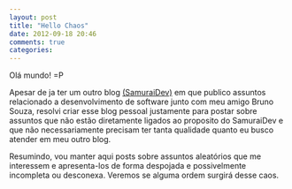 ```yaml
---
layout: post
title: "Hello Chaos"
date: 2012-09-18 20:46
comments: true
categories: 
---
```


Olá mundo! =P

Apesar de ja ter um outro blog [(SamuraiDev)](www.samuraidev.com) em que publico assuntos relacionado a desenvolvimento de software junto com meu amigo Bruno Souza, resolvi criar esse blog pessoal justamente para postar sobre assuntos que não estão diretamente ligados ao proposito do SamuraiDev e que não necessariamente precisam ter tanta qualidade quanto eu busco atender em meu outro blog.

Resumindo, vou manter aqui posts sobre assuntos aleatórios que me interessem e apresenta-los de forma despojada e possivelmente incompleta ou desconexa. Veremos se alguma ordem surgirá desse caos.
